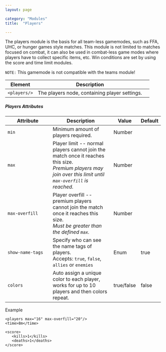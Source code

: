 ```yaml
---
layout: page

category: "Modules"
title:  "Players"

---
```


The players module is the basis for all team-less gamemodes, such as FFA, UHC, or hunger games style matches.
This module is not limited to matches focused on combat,
it can also be used in combat-less game modes where players have to collect specific items, etc.
Win conditions are set by using the score and time limit modules.

`NOTE:` This gamemode is not compatible with the teams module!
<div class='table-responsive'>
  <table class='table table-striped table-condensed'>
    <thead>
      <tr>
        <th>Element</th>
        <th>Description</th>
        <th></th>
      </tr>
    </thead>
    <tbody>
      <tr>
        <td>
          <span class='highlight'>
            <code>&lt;players/&gt;</code>
          </span>
        </td>
        <td>The players node, containing player settings.</td>
        <td></td>
      </tr>
    </tbody>
  </table>
</div>
<h5>Players Attributes</h5>
<div class='table-responsive'>
  <table class='table table-striped table-condensed'>
    <thead>
      <tr>
        <th style='min-width: 130px;'>Attribute</th>
        <th>Description</th>
        <th>Value</th>
        <th>Default</th>
      </tr>
    </thead>
    <tbody>
      <tr>
        <td>
          <code>min</code>
        </td>
        <td>
          Minimum amount of players required.
        </td>
        <td>
          <span class='label label-primary'>Number</span>
        </td>
        <td></td>
      </tr>
      <tr>
        <td>
          <code>max</code>
        </td>
        <td>
          Player limit -- normal players cannot join the match once it reaches this size.
          <br>
          <i>Premium players may join over this limit until <code>max-overfill</code> is reached.</i>
        </td>
        <td>
          <span class='label label-primary'>Number</span>
        </td>
        <td></td>
      </tr>
      <tr>
        <td>
          <code>max-overfill</code>
        </td>
        <td>
          Player overfill -- premium players cannot join the match once it reaches this size.
          <br>
          <i>Must be greater than the defined <code>max</code>.</i>
        </td>
        <td>
          <span class='label label-primary'>Number</span>
        </td>
        <td></td>
      </tr>
      <tr>
        <td>
          <code>show-name-tags</code>
        </td>
        <td>
          Specify who can see the name tags of players.
          <br>
          Accepts:
          <code>true</code>, <code>false</code>, <code>allies</code> or <code>enemies</code>
        </td>
        <td>
          <span class='label label-primary'>Enum</span>
        </td>
        <td>true</td>
      </tr>
      <tr>
        <td>
          <code>colors</code>
        </td>
        <td>
          Auto assign a unique color to each player, works for up to 10 players and then colors repeat.
        </td>
        <td>
          <span class='label label-primary'>true/false</span>
        </td>
        <td>false</td>
      </tr>
    </tbody>
  </table>
</div>
Example

    <players max="16" max-overfill="20"/>
    <time>8m</time>

    <score>
       <kills>1</kills>
       <deaths>1</deaths>
    </score>
